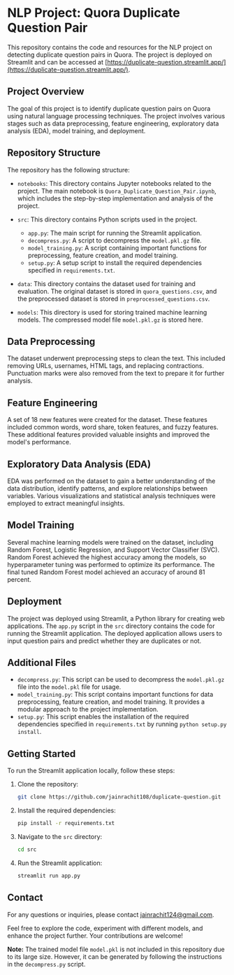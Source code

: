 # NLP Project: Quora Duplicate Question Pair

This repository contains the code and resources for the NLP project on detecting duplicate question pairs in Quora. The project is deployed on Streamlit and can be accessed at [https://duplicate-question.streamlit.app/](https://duplicate-question.streamlit.app/).

## Project Overview
The goal of this project is to identify duplicate question pairs on Quora using natural language processing techniques. The project involves various stages such as data preprocessing, feature engineering, exploratory data analysis (EDA), model training, and deployment.

## Repository Structure
The repository has the following structure:

- `notebooks`: This directory contains Jupyter notebooks related to the project. The main notebook is `Quora_Duplicate_Question_Pair.ipynb`, which includes the step-by-step implementation and analysis of the project.

- `src`: This directory contains Python scripts used in the project.
  - `app.py`: The main script for running the Streamlit application.
  - `decompress.py`: A script to decompress the `model.pkl.gz` file.
  - `model_training.py`: A script containing important functions for preprocessing, feature creation, and model training.
  - `setup.py`: A setup script to install the required dependencies specified in `requirements.txt`.

- `data`: This directory contains the dataset used for training and evaluation. The original dataset is stored in `quora_questions.csv`, and the preprocessed dataset is stored in `preprocessed_questions.csv`.

- `models`: This directory is used for storing trained machine learning models. The compressed model file `model.pkl.gz` is stored here.

## Data Preprocessing
The dataset underwent preprocessing steps to clean the text. This included removing URLs, usernames, HTML tags, and replacing contractions. Punctuation marks were also removed from the text to prepare it for further analysis.

## Feature Engineering
A set of 18 new features were created for the dataset. These features included common words, word share, token features, and fuzzy features. These additional features provided valuable insights and improved the model's performance.

## Exploratory Data Analysis (EDA)
EDA was performed on the dataset to gain a better understanding of the data distribution, identify patterns, and explore relationships between variables. Various visualizations and statistical analysis techniques were employed to extract meaningful insights.

## Model Training
Several machine learning models were trained on the dataset, including Random Forest, Logistic Regression, and Support Vector Classifier (SVC). Random Forest achieved the highest accuracy among the models, so hyperparameter tuning was performed to optimize its performance. The final tuned Random Forest model achieved an accuracy of around 81 percent.

## Deployment
The project was deployed using Streamlit, a Python library for creating web applications. The `app.py` script in the `src` directory contains the code for running the Streamlit application. The deployed application allows users to input question pairs and predict whether they are duplicates or not.

## Additional Files
- `decompress.py`: This script can be used to decompress the `model.pkl.gz` file into the `model.pkl` file for usage.
- `model_training.py`: This script contains important functions for data preprocessing, feature creation, and model training. It provides a modular approach to the project implementation.
- `setup.py`: This script enables the installation of the required dependencies specified in `requirements.txt` by running `python setup.py install`.

## Getting Started
To run the Streamlit application locally, follow these steps:
1. Clone the repository:
   ```bash
   git clone https://github.com/jainrachit108/duplicate-question.git
   ```
2. Install the required dependencies:
   ```bash
   pip install -r requirements.txt
   ```
3. Navigate to the `src` directory:


   ```bash
   cd src
   ```
4. Run the Streamlit application:
   ```bash
   streamlit run app.py
   ```

## Contact
For any questions or inquiries, please contact jainrachit124@gmail.com.

Feel free to explore the code, experiment with different models, and enhance the project further. Your contributions are welcome!

**Note:** The trained model file `model.pkl` is not included in this repository due to its large size. However, it can be generated by following the instructions in the `decompress.py` script.
